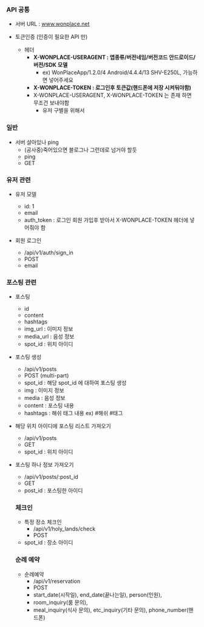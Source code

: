 ### API 공통
- 서버 URL : www.wonplace.net

- 토큰인증 (인증이 필요한 API 만)
  - 헤더 
    - **X-WONPLACE-USERAGENT : 앱종류/버전네임/버전코드 안드로이드/버전/SDK 모델**
      - ex) WonPlaceApp/1.2.0/4 Android/4.4.4/13 SHV-E250L, 가능하면 넣어주세요
    - **X-WONPLACE-TOKEN : 로그인후 토큰값(핸드폰에 저장 시켜둬야함)**
	- X-WONPLACE-USERAGENT, X-WONPLACE-TOKEN 는 존재 하면 무조건 보내야함
		- 유저 구별을 위해서
	
### 일반
- 서버 살아있나 ping
  - (공사중)죽어있으면 블로그나 그런데로 넘거야 할듯
  - ping
  - GET

### 유저 관련
- 유저 모델
  - id: 1
  - email
  - auth_token : 로그인 회원 가입후 받아서 X-WONPLACE-TOKEN 헤더에 넣어줘야 함 

- 회원 로그인
  - /api/v1/auth/sign_in
  - POST
  - email
  
### 포스팅 관련
- 포스팅
	- id
	- content
	- hashtags
	- img_url : 이미지 정보
	- media_url : 음성 정보 
	- spot_id : 위치 아이디
   
- 포스팅 생성
	- /api/v1/posts
	- POST (multi-part)
	- spot_id : 해당 spot_id 에 대하여 포스팅 생성
	- img : 이미지 정보
	- media : 음성 정보
	- content : 포스팅 내용
	- hashtags : 해쉬 태그 내용 ex) #해쉬 #태그

- 해당 위치 아이디에 포스팅 리스트 가져오기
	- /api/v1/posts
	- GET
	- spot_id : 위치 아이디

- 포스팅 하나 정보 가져오기
	- /api/v1/posts/:post_id
	- GET
	- post_id : 포스팅한 아이디
	
	### 체크인
	- 특정 장소 체크인
		- /api/v1/holy_lands/check
		- POST
    - spot_id : 장소 아이디
     
	### 순례 예약
	- 순례예약
		- /api/v1/reservation
		- POST
		- start_date(시작일), end_date(끝나는일), person(인원), 
		- room_inquiry(룸 문의),
		- meal_inquiry(식사 문의), etc_inquiry(기타 문의), phone_number(핸드폰)